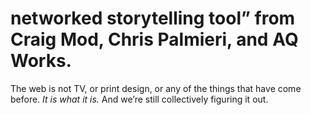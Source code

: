 

# networked storytelling tool” from Craig Mod, Chris Palmieri, and AQ Works.

The web is not TV, or print design, or any of the things that have come before. *It is what it is.* And
we’re still collectively figuring it out.